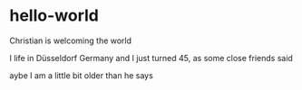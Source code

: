 # hello-world
Christian is welcoming the world

I life in Düsseldorf Germany and I just turned 45, as some close friends said

aybe I am a little bit older than he says

